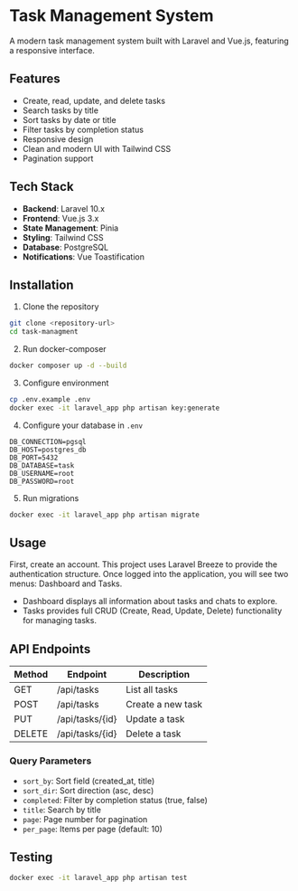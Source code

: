 # Task Management System

A modern task management system built with Laravel and Vue.js, featuring a responsive interface.

## Features

-   Create, read, update, and delete tasks
-   Search tasks by title
-   Sort tasks by date or title
-   Filter tasks by completion status
-   Responsive design
-   Clean and modern UI with Tailwind CSS
-   Pagination support

## Tech Stack

-   **Backend**: Laravel 10.x
-   **Frontend**: Vue.js 3.x
-   **State Management**: Pinia
-   **Styling**: Tailwind CSS
-   **Database**: PostgreSQL
-   **Notifications**: Vue Toastification

## Installation

1. Clone the repository

```bash
git clone <repository-url>
cd task-managment
```

2. Run docker-composer

```bash
docker composer up -d --build
```

3. Configure environment

```bash
cp .env.example .env
docker exec -it laravel_app php artisan key:generate
```

4. Configure your database in `.env`

```
DB_CONNECTION=pgsql
DB_HOST=postgres_db
DB_PORT=5432
DB_DATABASE=task
DB_USERNAME=root
DB_PASSWORD=root
```

5. Run migrations

```bash
docker exec -it laravel_app php artisan migrate
```

## Usage
First, create an account.
This project uses Laravel Breeze to provide the authentication structure.
Once logged into the application, you will see two menus: Dashboard and Tasks.

- Dashboard displays all information about tasks and chats to explore.
- Tasks provides full CRUD (Create, Read, Update, Delete) functionality for managing tasks.

## API Endpoints

| Method | Endpoint        | Description       |
| ------ | --------------- | ----------------- |
| GET    | /api/tasks      | List all tasks    |
| POST   | /api/tasks      | Create a new task |
| PUT    | /api/tasks/{id} | Update a task     |
| DELETE | /api/tasks/{id} | Delete a task     |

### Query Parameters

-   `sort_by`: Sort field (created_at, title)
-   `sort_dir`: Sort direction (asc, desc)
-   `completed`: Filter by completion status (true, false)
-   `title`: Search by title
-   `page`: Page number for pagination
-   `per_page`: Items per page (default: 10)

## Testing

```bash
docker exec -it laravel_app php artisan test

```